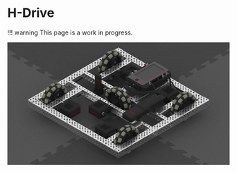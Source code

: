 # H-Drive

!!! warning
    This page is a work in progress.

![H-Drive](Drivetrain_Media/vex_h_drive.jpeg)

